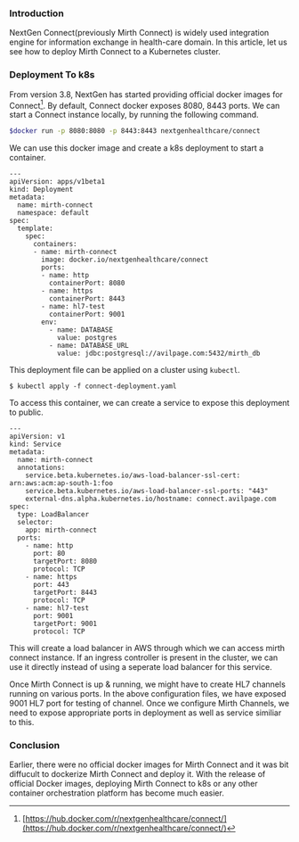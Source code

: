 <!--
.. title: How To Deploy Mirth Connect To Kubernetes
.. slug: deploy-mirth-to-kubernetes
.. date: 2020-09-30 23:25:46 UTC+05:30
.. tags: devops, kubernetes, HealthIT, aws
.. category: programming
.. link:
.. description: How to Deploy NextGen Connect (aka Mirth Connect) to a Kubernetes cluster.
.. type: text
-->


### Introduction

NextGen Connect(previously Mirth Connect) is widely used integration engine for information exchange in health-care domain. In this article, let us see how to deploy Mirth Connect to a Kubernetes cluster.


### Deployment To k8s

From version 3.8, NextGen has started providing official docker images for Connect[^nc]. By default, Connect docker exposes 8080, 8443 ports. We can start a Connect instance locally, by running the following command.


```sh
$docker run -p 8080:8080 -p 8443:8443 nextgenhealthcare/connect
```


We can use this docker image and create a k8s deployment to start a container.

```
---
apiVersion: apps/v1beta1
kind: Deployment
metadata:
  name: mirth-connect
  namespace: default
spec:
  template:
    spec:
      containers:
      - name: mirth-connect
        image: docker.io/nextgenhealthcare/connect
        ports:
        - name: http
          containerPort: 8080
        - name: https
          containerPort: 8443
        - name: hl7-test
          containerPort: 9001
        env:
          - name: DATABASE
            value: postgres
          - name: DATABASE_URL
            value: jdbc:postgresql://avilpage.com:5432/mirth_db
```

This deployment file can be applied on a cluster using `kubectl`.

```
$ kubectl apply -f connect-deployment.yaml
```

To access this container, we can create a service to expose this deployment to public.


```
---
apiVersion: v1
kind: Service
metadata:
  name: mirth-connect
  annotations:
    service.beta.kubernetes.io/aws-load-balancer-ssl-cert: arn:aws:acm:ap-south-1:foo
    service.beta.kubernetes.io/aws-load-balancer-ssl-ports: "443"
    external-dns.alpha.kubernetes.io/hostname: connect.avilpage.com
spec:
  type: LoadBalancer
  selector:
    app: mirth-connect
  ports:
    - name: http
      port: 80
      targetPort: 8080
      protocol: TCP
    - name: https
      port: 443
      targetPort: 8443
      protocol: TCP
    - name: hl7-test
      port: 9001
      targetPort: 9001
      protocol: TCP
```

This will create a load balancer in AWS through which we can access mirth connect instance. If an ingress controller is present in the cluster, we can use it directly instead of using a seperate load balancer for this service.

Once Mirth Connect is up & running, we might have to create HL7 channels running on various ports. In the above configuration files, we have exposed 9001 HL7 port for testing of channel. Once we configure Mirth Channels, we need to expose appropriate ports in deployment as well as service similiar to this.

### Conclusion

Earlier, there were no official docker images for Mirth Connect and it was bit diffucult to dockerize Mirth Connect and deploy it. With the release of official Docker images, deploying Mirth Connect to k8s or any other container orchestration platform has become much easier.



[^nc]: [https://hub.docker.com/r/nextgenhealthcare/connect/](https://hub.docker.com/r/nextgenhealthcare/connect/)
